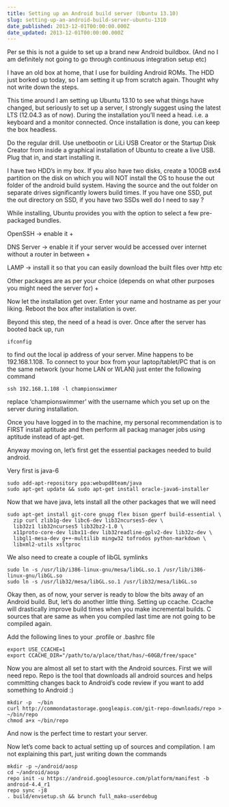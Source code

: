 ```yaml
---
title: Setting up an Android build server (Ubuntu 13.10)
slug: setting-up-an-android-build-server-ubuntu-1310
date_published: 2013-12-01T00:00:00.000Z
date_updated: 2013-12-01T00:00:00.000Z
---
```


Per se this is not a guide to set up a brand new Android buildbox. (And no I am definitely not going to go through continuous integration setup etc)

I have an old box at home, that I use for building Android ROMs. The HDD just borked up today, so I am setting it up from scratch again. Thought why not write down the steps.

This time around I am setting up Ubuntu 13.10 to see what things have changed, but seriously to set up a server, I strongly suggest using the latest LTS (12.04.3 as of now). During the installation you’ll need a head. i.e. a keyboard and a monitor connected. Once installation is done, you can keep the box headless.

Do the regular drill. Use unetbootin or LiLi USB Creator or the Startup Disk Creator from inside a graphical installation of Ubuntu to create a live USB. Plug that in, and start installing it.

I have two HDD’s in my box. If you also have two disks, create a 100GB ext4 partition on the disk on which you will NOT install the OS to house the out folder of the android build system. Having the source and the out folder on separate drives significantly lowers build times. If you have one SSD, put the out directory on SSD, if you have two SSDs well do I need to say ?

While installing, Ubuntu provides you with the option to select a few pre-packaged bundles.

OpenSSH -> enable it   +

DNS Server -> enable it if your server would be accessed over internet without a router in between   +

LAMP -> install it so that you can easily download the built files over http etc

Other packages are as per your choice (depends on what other purposes you might need the server for) +

Now let the installation get over. Enter your name and hostname as per your liking. Reboot the box after installation is over.

Beyond this step, the need of a head is over. Once after the server has booted back up, run

    ifconfig  
    

to find out the local ip address of your server. Mine happens to be 192.168.1.108. To connect to your box from your laptop/tablet/PC that is on the same network (your home LAN or WLAN) just enter the following command

    ssh 192.168.1.108 -l championswimmer   
    

replace ‘championswimmer’ with the username which you set up on the server during installation.

Once you have logged in to the machine, my personal recommendation is to FIRST install aptitude and then perform all packag manager jobs using aptitude instead of apt-get.

Anyway moving on, let’s first get the essential packages needed to build android.

Very first is java-6

    sudo add-apt-repository ppa:webupd8team/java   
    sudo apt-get update && sudo apt-get install oracle-java6-installer   
    

Now that we have java, lets install all the other packages that we will need

    sudo apt-get install git-core gnupg flex bison gperf build-essential \    
      zip curl zlib1g-dev libc6-dev lib32ncurses5-dev \     
      lib32z1 lib32ncurses5 lib32bz2-1.0 \     
      x11proto-core-dev libx11-dev lib32readline-gplv2-dev lib32z-dev \     
      libgl1-mesa-dev g++-multilib mingw32 tofrodos python-markdown \    
      libxml2-utils xsltproc    
    

We also need to create a couple of libGL symlinks

    sudo ln -s /usr/lib/i386-linux-gnu/mesa/libGL.so.1 /usr/lib/i386-linux-gnu/libGL.so    
    sudo ln -s /usr/lib32/mesa/libGL.so.1 /usr/lib32/mesa/libGL.so    
    

Okay then, as of now, your server is ready to blow the bits away of an Android build. But, let’s do another little thing. Setting up ccache. Ccache will drastically improve build times when you make incremental builds. C sources that are same as when you compiled last time are not going to be compiled again.

Add the following lines to your .profile or .bashrc file

    export USE_CCACHE=1   
    export CCACHE_DIR="/path/to/a/place/that/has/~60GB/free/space"   
    

Now you are almost all set to start with the Android sources. First we will need repo. Repo is the tool that downloads all android sources and helps committing changes back to Android’s code review if you want to add something to Android :)

    mkdir -p  ~/bin    
    curl http://commondatastorage.googleapis.com/git-repo-downloads/repo > ~/bin/repo    
    chmod a+x ~/bin/repo
    

And now is the perfect time to restart your server.

Now let’s come back to actual setting up of sources and compilation. I am not explaining this part, just writing down the commands

    mkdir -p ~/android/aosp      
    cd ~/android/aosp     
    repo init -u https://android.googlesource.com/platform/manifest -b android-4.4_r1    
    repo sync -j8    
    . build/envsetup.sh && brunch full_mako-userdebug     
    
